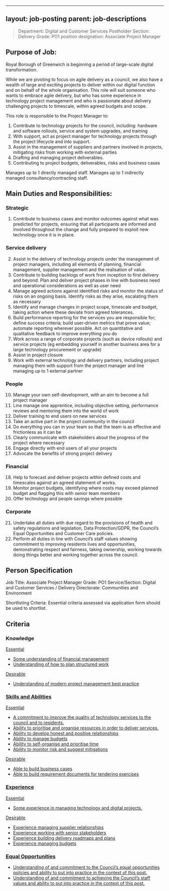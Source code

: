 
---
layout: job-posting
parent: job-descriptions
---



>Department: Digital and Customer Services
>Postholder Section: Delivery
>Grade: PO1
>position designation: Associate Project Manager

## Purpose of Job:
Royal Borough of Greenwich is beginning a period of large-scale digital transformation.

While we are pivoting to focus on agile delivery as a council, we also have a wealth of large and exciting projects to deliver within our digital function and on behalf of the whole organisation. This role will suit someone who wants to embrace agile delivery, but who has some experience in technology project management and who is passionate about delivery challenging projects to timescale, within agreed budgets and scope.

This role is responsible to the Project Manager to:  
1.  Contribute to technology projects for the council, including: hardware and software rollouts, service and system upgrades, and training    
2.  With support, act as project manager for technology projects through the project lifecycle and into support.    
3.  Assist in the management of suppliers and partners involved in projects, mitigating risks from working with external parties    
4.  Drafting and managing project deliverables.    
5.  Contributing to project budgets, deliverables, risks and business cases

Manages up to 1 directly managed staff.
Manages up to 1 indirectly managed consultancy/contracting staff.

## Main Duties and Responsibilities:  
### Strategic
1.  Contribute to business cases and monitor outcomes against what was predicted for projects, ensuring that all participants are informed and involved throughout the change and fully prepared to exploit new technology once it is in place.

### Service delivery
2.  Assist in the delivery of technology projects under the management of project managers, including all elements of planning, financial management, supplier management and the realisation of value.    
3.  Contribute to building backlogs of work from inception to first delivery and beyond. Plan and deliver project phases in line with business need and operational considerations as well as user need    
4.  Manage agreed actions against identified risks and monitor the status of risks on an ongoing basis. Identify risks as they arise, escalating them as necessary    
5.  Identify and manage changes in project scope, timescale and budget, taking action where these deviate from agreed tolerances.
6.  Build performance reporting for the services you are responsible for; define success criteria; build user-driven metrics that prove value; automate reporting wherever possible. Act on quantitative and qualitative feedback to improve everything you do    
7.  Work across a range of corporate projects (such as device rollouts) and service projects (eg embedding yourself in another business area for a large technology procurement or upgrade)    
8.  Assist in project closure    
9.  Work with external technology and delivery partners, including project managing them with support from the project manager and line managing up to 1 external partner

### People
10.  Manage your own self-development, with an aim to become a full project manager    
11.  Line manage one apprentice, including objective setting, performance reviews and mentoring them into the world of work    
12.  Deliver training to end users on new services    
13.  Take an active part in the project community in the council    
14.  Do everything you can in your team so that the team is as effective and frictionless as it can be    
15.  Clearly communicate with stakeholders about the progress of the project where necessary    
16.  Engage directly with end users of all your projects    
17.  Advocate the benefits of strong project delivery

### Financial
18.  Help to forecast and deliver projects within defined costs and timescales against an agreed statement of works.    
19.  Monitor project budgets, identifying where costs may exceed planned budget and flagging this with senior team members    
20.  Offer technology and people savings where possible

### Corporate
21.  Undertake all duties with due regard to the provisions of health and safety regulations and legislation, Data Protection/GDPR, the Council’s Equal Opportunities and Customer Care policies.    
22.  Perform all duties in line with Council’s staff values showing commitment to improving residents lives and opportunities, demonstrating respect and fairness, taking ownership, working towards doing things better and working together across the council.

## Person Specification
Job Title: Associate Project Manager
Grade: PO1
Service/Section: Digital and Customer Services / Delivery
Directorate: Communities and Environment

Shortlisting Criteria: Essential criteria assessed via application form should be used to shortlist.

## Criteria
### Knowledge
<u>Essential
-   Some understanding of financial management    
-   Understanding of how to plan structured work

<u>Desirable
-   Understanding of modern project management best practice
    
### Skills and Abilities
<u>Essential
-   A commitment to improve the quality of technology services to the council and to residents.    
-   Ability to prioritise and organise resources in order to deliver services.    
-   Ability to develop honest and positive relationships    
-   Ability to manage budgets    
-   Ability to self-organise and prioritise time    
-   Ability to monitor risk and suggest mitigations

<u>Desirable
-   Able to build business cases    
-   Able to build requirement documents for tendering exercises
    
### Experience
<u>Essential
-   Some experience in managing technology and digital projects.

<u>Desirable
-   Experience managing supplier relationships    
-   Experience working with senior stakeholders    
-   Experience building delivery roadmaps and plans    
-   Experience managing budgets
    
### Equal Opportunities
-   Understanding of and commitment to the Council’s equal opportunities policies and ability to put into practice in the context of this post.    
-   Understanding of and commitment to achieving the Council’s staff values and ability to put into practice in the context of this post.
